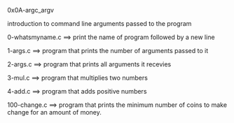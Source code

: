 0x0A-argc_argv

introduction to command line arguments passed to the program

0-whatsmyname.c ==> print the name of program followed by a new line

1-args.c ==> program that prints the number of arguments passed to it

2-args.c ==> program that prints all arguments it recevies

3-mul.c ==> program that multiplies two numbers

4-add.c ==> program that adds positive numbers

100-change.c ==> program that prints the minimum number of coins to make change for an amount of money.
